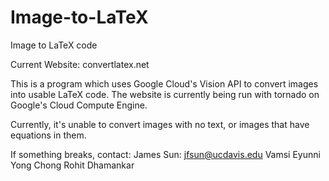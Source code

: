 # Image-to-LaTeX

Image to LaTeX code

Current Website: convertlatex.net

This is a program which uses Google Cloud's Vision API to convert images into usable LaTeX code.
The website is currently being run with tornado on Google's Cloud Compute Engine.

Currently, it's unable to convert images with no text, or images that have equations in them.

If something breaks, contact:
    James Sun: jfsun@ucdavis.edu
    Vamsi Eyunni
    Yong Chong
    Rohit Dhamankar
